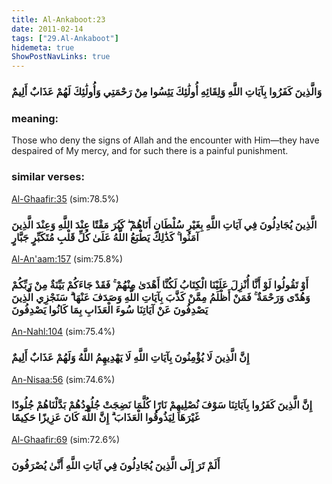 ```yaml
---
title: Al-Ankaboot:23
date: 2011-02-14
tags: ["29.Al-Ankaboot"]
hidemeta: true 
ShowPostNavLinks: true 
---
```

### وَالَّذِينَ كَفَرُوا بِآيَاتِ اللَّهِ وَلِقَائِهِ أُولَٰئِكَ يَئِسُوا مِنْ رَحْمَتِي وَأُولَٰئِكَ لَهُمْ عَذَابٌ أَلِيمٌ
### meaning: 
Those who deny the signs of Allah and the encounter with Him—they have despaired of My mercy, and for such there is a painful punishment.
### similar verses: 

[Al-Ghaafir:35](/40/35) (sim:78.5%)

### الَّذِينَ يُجَادِلُونَ فِي آيَاتِ اللَّهِ بِغَيْرِ سُلْطَانٍ أَتَاهُمْ ۖ كَبُرَ مَقْتًا عِنْدَ اللَّهِ وَعِنْدَ الَّذِينَ آمَنُوا ۚ كَذَٰلِكَ يَطْبَعُ اللَّهُ عَلَىٰ كُلِّ قَلْبِ مُتَكَبِّرٍ جَبَّارٍ

[Al-An'aam:157](/6/157) (sim:75.8%)

### أَوْ تَقُولُوا لَوْ أَنَّا أُنْزِلَ عَلَيْنَا الْكِتَابُ لَكُنَّا أَهْدَىٰ مِنْهُمْ ۚ فَقَدْ جَاءَكُمْ بَيِّنَةٌ مِنْ رَبِّكُمْ وَهُدًى وَرَحْمَةٌ ۚ فَمَنْ أَظْلَمُ مِمَّنْ كَذَّبَ بِآيَاتِ اللَّهِ وَصَدَفَ عَنْهَا ۗ سَنَجْزِي الَّذِينَ يَصْدِفُونَ عَنْ آيَاتِنَا سُوءَ الْعَذَابِ بِمَا كَانُوا يَصْدِفُونَ

[An-Nahl:104](/16/104) (sim:75.4%)

### إِنَّ الَّذِينَ لَا يُؤْمِنُونَ بِآيَاتِ اللَّهِ لَا يَهْدِيهِمُ اللَّهُ وَلَهُمْ عَذَابٌ أَلِيمٌ

[An-Nisaa:56](/4/56) (sim:74.6%)

### إِنَّ الَّذِينَ كَفَرُوا بِآيَاتِنَا سَوْفَ نُصْلِيهِمْ نَارًا كُلَّمَا نَضِجَتْ جُلُودُهُمْ بَدَّلْنَاهُمْ جُلُودًا غَيْرَهَا لِيَذُوقُوا الْعَذَابَ ۗ إِنَّ اللَّهَ كَانَ عَزِيزًا حَكِيمًا

[Al-Ghaafir:69](/40/69) (sim:72.6%)

### أَلَمْ تَرَ إِلَى الَّذِينَ يُجَادِلُونَ فِي آيَاتِ اللَّهِ أَنَّىٰ يُصْرَفُونَ
